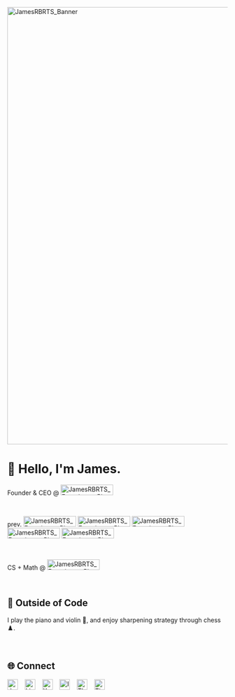 <a href="https://www.greetjames.com"><img width="3000" height="1000" alt="JamesRBRTS_Banner" src="https://github.com/user-attachments/assets/ebd40cea-e001-44dc-b936-a65743f60b08" /></a>

# 👋 Hello, I'm James.

Founder & CEO @ 
  <img width="120" height="24" alt="JamesRBRTS_Experience_Plaque_Deep_Technology" src="https://github.com/user-attachments/assets/91c23a72-35f0-4fae-8ffb-4a8e57be3816" />

<br>

prev.
  <a href="https://github.com/microsoft"><img width="120" height="24" alt="JamesRBRTS_Experience_Plaque_Microsoft" src="https://github.com/user-attachments/assets/d6b001ed-f73d-49e8-9f86-c69c8dacabb9" /></a>
  <a href="https://github.com/janestreet"><img width="120" height="24" alt="JamesRBRTS_Experience_Plaque_Jane_Street" src="https://github.com/user-attachments/assets/17816d15-49a3-4372-bac0-3eba38a06269" /></a> 
  <a href="https://github.com/jpmorganchase"><img width="120" height="24" alt="JamesRBRTS_Experience_Plaque_JPMorganChase" src="https://github.com/user-attachments/assets/fa0ec3ad-7390-45a5-82d0-21d59909b63a" /></a> 
  <a href="https://github.com/capitalone"><img width="120" height="24" alt="JamesRBRTS_Experience_Plaque_Capital_One" src="https://github.com/user-attachments/assets/8669fb24-3042-43b7-8ba4-ed2a806c5b1a" /></a> 
  <img width="120" height="24" alt="JamesRBRTS_Experience_Plaques_EY" src="https://github.com/user-attachments/assets/fccffb5a-b167-44c9-a6b6-6aa54e6f6396" />

<br>

CS + Math @
  <a href="https://github.com/PennState"><img width="120" height="24" alt="JamesRBRTS_Experience_Plaque_Penn_State" src="https://github.com/user-attachments/assets/d9906033-ec3c-4517-9040-1ee4fd44d46a"/></a>

<br>

## 🎹 Outside of Code

I play the piano and violin 🎼, and enjoy sharpening strategy through chess ♟️.

<br>

## 🌐 Connect

<a href="https://www.greetjames.com"><img width="24" height="24" alt="JamesRBRTS_Social_IconMark_Logo_Light_Background" src="https://github.com/user-attachments/assets/82e90794-d1f0-4d79-857c-48b9ada6527a" /></a>
&nbsp;&nbsp;
<a href="https://www.linkedin.com/in/jamesrbrts"><img width="24" height="24" alt="LinkedIn_Icon" src="https://github.com/user-attachments/assets/844e5fcb-d758-4aee-85d9-962cd1a69399" /></a>
&nbsp;&nbsp;
<a href="https://x.com/jamesrbrts"><img width="24" height="24" alt="X_Icon" src="https://github.com/user-attachments/assets/e1cb0b2b-9c16-4cb6-bafe-198735d12eee" /></a>
&nbsp;&nbsp;
<a href="https://www.instagram.com/jamesrbrtshq"><img width="24" height="24" alt="Instagram_Icon" src="https://github.com/user-attachments/assets/e276de78-b903-479a-a979-d0243a38e839" /></a>
&nbsp;&nbsp;
<a href="https://www.threads.com/@jamesrbrtshq"><img width="24" height="24" alt="Threads_Icon" src="https://github.com/user-attachments/assets/6d4d3910-8c8b-414f-ae26-4e90ff49d96e" /></a>
&nbsp;&nbsp;
<a href="https://www.tiktok.com/@jamesrbrts"><img width="24" height="24" alt="TikTok_Icon" src="https://github.com/user-attachments/assets/d9f75b81-3abc-4c3f-b5a1-d0af5907a7a2" /></a>
